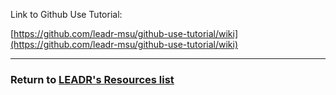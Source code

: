 Link to Github Use Tutorial:

[https://github.com/leadr-msu/github-use-tutorial/wiki](https://github.com/leadr-msu/github-use-tutorial/wiki)



-----
### Return to [LEADR's Resources list](http://leadr-msu.github.io/resources/)
